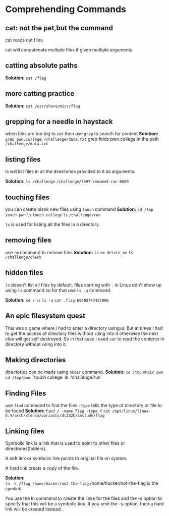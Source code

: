 # Comprehending Commands
## cat: not the pet,but the command
cat reads out files.

cat will concatenate multiple files if given multiple arguments.

## catting absolute paths
**Solution:**
`cat /flag`
## more catting practice
**Solution:**
`cat /usr/share/misc/flag`
## grepping for a needle in haystack
when files are too big to `cat` then use `grep` to search for content
**Solution:**
`grep pwn.college /challenge/data.txt`
grep finds pwn.college in the path `/challenge/data.txt`
## listing files
ls will list files in all the directories provided to it as arguments.

**Solution:**
`ls /challenge`
`/challenge/7997-renamed-run-6089`
## touching files
you can create blank new files using `touch` command
**Solution:**
`cd /tmp`
`touch pwn`
`ls`
`touch college`
`ls`
`/challenge/run`

`ls` is used for listing all the files in a directory.
## removing files
use `rm` command to remove files
**Solution:**
`ls`
`rm delete_me`
`ls`
`/challenge/check`
## hidden files 
`ls` doesn't list all files by default. files starting with `.` in Linus don't show up using `ls` command so for that use `ls -a` command.

**Solution:**
`cd /`
`ls`
`ls -a`
`cat .flag-68602747427006`
## An epic filesystem quest 
This was a game where i had to enter a directory using`cd`. But at times i had to get the access of directory files without `cd`ing into it otherwise the next clue will get self destroyed. So in that case i used `cat` to read the contents in directory without `cd`ing into it.
## Making directories 
directories can be made using `mkdir` command.
**Solution:**
`cd /tmp`
`mkdir pwn`
`cd /tmp/pwn`
``touch college`
`ls`
`/challenge/run`
## Finding Files 
use `find` command to find the files 
`-type` tells the type of directory or file to be found 
**Solution:**
`find / -name flag -type f`
`cat /opt/linux/linux-5.4/arch/xtensa/variants/dc232b/include/flag`
## Linking files 
Symbolic link is a link that is used to point to other files or directories(folders).

A soft link or symbolic link points to original file on system. 

A hard link creats a copy of the file.

**Solution:** <br>
`ln -s /flag /home/hacker/not-the-flag`
/home/hacker/not-the-flag is the symlink

You use the ln command to create the links for the files and the -s option to specify that this will be a symbolic link. If you omit the -s option, then a hard link will be created instead.





